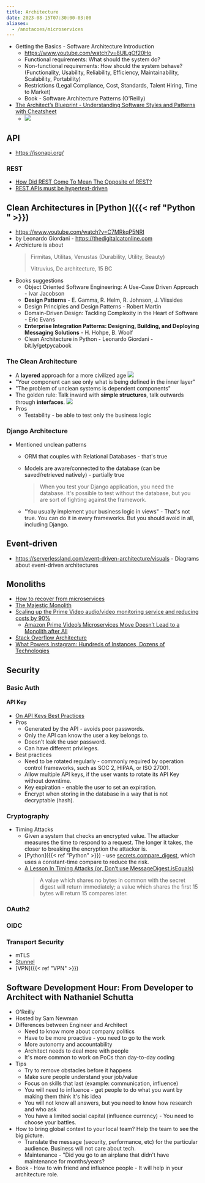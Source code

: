 ```yaml
---
title: Architecture
date: 2023-08-15T07:30:00-03:00
aliases:
  - /anotacoes/microservices
---
```

- Getting the Basics - Software Architecture Introduction
	- https://www.youtube.com/watch?v=8UlLgOf20Ho
	- Functional requirements: What should the system do?
	- Non-functional requirements: How should the system behave? (Functionality, Usability, Reliability, Efficiency, Maintainability, Scalability, Portability)
	- Restrictions (Legal Compliance, Cost, Standards, Talent Hiring, Time to Market)
	- Book - Software Architecture Patterns (O'Reilly)
- [The Architect’s Blueprint - Understanding Software Styles and Patterns with Cheatsheet](https://medium.com/bytebytego-system-design-alliance/the-architects-blueprint-understanding-software-styles-and-patterns-with-cheatsheet-5c1f5fd55bbd)
	- ![](Assets/Software_Architecture_Styles.png)


## API
- https://jsonapi.org/

### REST
- [How Did REST Come To Mean The Opposite of REST?](https://htmx.org/essays/how-did-rest-come-to-mean-the-opposite-of-rest/)
- [REST APIs must be hypertext-driven](https://roy.gbiv.com/untangled/2008/rest-apis-must-be-hypertext-driven)


## Clean Architectures in [Python ]({{< ref "Python " >}})
- https://www.youtube.com/watch?v=C7MRkqP5NRI
- by Leonardo Giordani - https://thedigitalcatonline.com
- Archicture is about
  > Firmitas, Utilitas, Venustas (Durability, Utility, Beauty)
  > 
  > Vitruvius, De architecture, 15 BC
- Books suggestions
	- Object Oriented Software Engineering: A Use-Case Driven Approach - Ivar Jacobson
	- **Design Patterns** - E. Gamma, R. Helm, R. Johnson, J. Vlissides
	- Design Principles and Design Patterns - Robert Martin
	- Domain-Driven Design: Tackling Complexity in the Heart of Software - Eric Evans
	- **Enterprise Integration Patterns: Designing, Building, and Deploying Messaging Solutions** - H. Hohpe, B. Woolf
	- Clean Architecture in Python - Leonardo Giordani - bit.ly/getpycabook

### The Clean Architecture
- A **layered** approach for a more civilized age
  ![](Assets/Pasted_image_20230720162108.png)
- "Your component can see only what is being defined in the inner layer"
- "The problem of unclean systems is dependent components"
- The golden rule: Talk inward with **simple structures**, talk outwards through **interfaces**.
  ![](Assets/Pasted_image_20230720162524.png)
- Pros
	- Testability - be able to test only the business logic

### Django Architecture
- Mentioned unclean patterns
	- ORM that couples with Relational Databases - that's true
	- Models are aware/connected to the database (can be saved/retrieved natively) - partially true
		> When you test your Django application, you need the database. It's possible to test without the database, but you are sort of fighting against the framework.
		
	- "You usually implement your business logic in views" - That's not true. You can do it in every frameworks. But you should avoid in all, including Django. 


## Event-driven
- https://serverlessland.com/event-driven-architecture/visuals - Diagrams about event-driven architectures

## Monoliths
- [How to recover from microservices](https://world.hey.com/dhh/how-to-recover-from-microservices-ce3803cc)
- [The Majestic Monolith](https://m.signalvnoise.com/the-majestic-monolith/)
- [Scaling up the Prime Video audio/video monitoring service and reducing costs by 90%](https://www.primevideotech.com/video-streaming/scaling-up-the-prime-video-audio-video-monitoring-service-and-reducing-costs-by-90)
	- [Amazon Prime Video’s Microservices Move Doesn’t Lead to a Monolith after All](https://thenewstack.io/amazon-prime-videos-microservices-move-doesnt-lead-to-a-monolith-after-all/)
- [Stack Overflow Architecture](https://stackexchange.com/performance)
- [What Powers Instagram: Hundreds of Instances, Dozens of Technologies](https://instagram-engineering.com/what-powers-instagram-hundreds-of-instances-dozens-of-technologies-adf2e22da2ad)

## Security
### Basic Auth
#### API Key
- [On API Keys Best Practices](https://blog.mergify.com/api-keys-best-practice/)
- Pros
	- Generated by the API - avoids poor passwords.
	- Only the API can know the user a key belongs to.
	- Doesn't leak the user password.
	- Can have different privileges.
- Best practices
	- Need to be rotated regularly - commonly required by operation control frameworks, such as SOC 2, HIPAA, or ISO 27001.
	- Allow multiple API keys, if the user wants to rotate its API Key without downtime.
	- Key expiration - enable the user to set an expiration.
	- Encrypt when storing in the database in a way that is not decryptable (hash).

### Cryptography
- Timing Attacks
	- Given a system that checks an encrypted value. The attacker measures the time to respond to a request. The longer it takes, the closer to breaking the encryption the attacker is.
	- [Python]({{< ref "Python" >}}) - use [secrets.compare_digest](https://docs.python.org/3/library/secrets.html#secrets.compare_digest), which uses a constant-time compare to reduce the risk.
	- [A Lesson In Timing Attacks (or, Don’t use MessageDigest.isEquals)](https://codahale.com/a-lesson-in-timing-attacks/)
		> A value which shares no bytes in common with the secret digest will return immediately; a value which shares the first 15 bytes will return 15 compares later.

### OAuth2
### OIDC
### Transport Security
- mTLS
- [Stunnel](https://www.stunnel.org/)
- [VPN]({{< ref "VPN" >}})


## Software Development Hour: From Developer to Architect with Nathaniel Schutta
- O'Reilly
- Hosted by Sam Newman
- Differences between Engineer and Architect
	- Need to know more about company politics
	- Have to be more proactive - you need to go to the work
	- More autonomy and accountability
	- Architect needs to deal more with people
	- It's more common to work on PoCs than day-to-day coding
- Tips
	- Try to remove obstacles before it happens
	- Make sure people understand your job/value
	- Focus on skills that last (example: communication, influence)
	- You will need to influence - get people to do what you want by making them think it's his idea
	- You will not know all answers, but you need to know how research and who ask
	- You have a limited social capital (influence currency) - You need to choose your battles.
- How to bring global context to your local team? Help the team to see the big picture.
	- Translate the message (security, performance, etc) for the particular audience. Business will not care about tech. 
	- Maintenance - "Did you go to an airplane that didn't have maintenance for months/years?
- Book - How to win friend and influence people - It will help in your architecture role.
